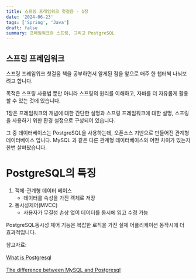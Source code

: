 ```yaml
---
title: 스프링 프레임워크 첫걸음 - 1장
date: '2024-06-23'
tags: ['Spring', 'Java']
draft: false
summary: 프레임워크와 스프링, 그리고 PostgreSQL 
---
```


## 스프링 프레임워크 

스프링 프레임워크 첫걸음 책을 공부하면서 알게된 점을 앞으로 매주 한 챕터씩 나눠보려고 합니다.

목적은 스프링 사용법 뿐만 아니라 스프링의 원리를 이해하고, 자바를 더 자유롭게 활용할 수 있는 것에 있습니다.

1장은 프레임워크의 개념에 대한 간단한 설명과 스프링 프레임워크에 대한 설명, 스프링을 사용하기 위한 환경 설정으로 구성되어 있습니다.

그 중 데이터베이스는 PostgreSQL을 사용하는데, 오픈소스 기반으로 만들어진 관계형 데이터베이스 입니다. MySQL 과 같은 다른 관계형 데이터베이스와 어떤 차이가 있는지 한번 살펴봤습니다.

# PostgreSQL의 특징

1. 객체-관계형 데이터 베이스
    - 데이터를 속성을 가진 객체로 저장
2. 동시성제어(MVCC)
    - 사용자가 무결성 손상 없이 데이터를 동시에 읽고 수정 가능

PostgreSQL동시성 제어 기능은 복잡한 로직을 가진 실제 어플리케이션 동작시에 더 효과적입니다.

참고자료:<br></br> [What is Postgresql](https://www.postgresql.org/docs/current/intro-whatis.html)
<br></br>[The difference between MySQL and Postgresql](https://aws.amazon.com/ko/compare/the-difference-between-mysql-vs-postgresql/)
